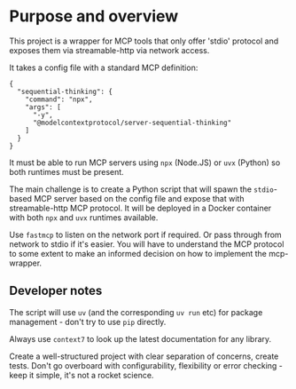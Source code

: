 # Purpose and overview

This project is a wrapper for MCP tools that only offer 'stdio' protocol and
exposes them via streamable-http via network access.

It takes a config file with a standard MCP definition:

```
{
  "sequential-thinking": {
    "command": "npx",
    "args": [
      "-y",
      "@modelcontextprotocol/server-sequential-thinking"
    ]
  }
}
```

It must be able to run MCP servers using `npx` (Node.JS) or `uvx` (Python) so
both runtimes must be present.

The main challenge is to create a Python script that will spawn the
`stdio`-based MCP server based on the config file and expose that with
streamable-http MCP protocol. It will be deployed in a Docker container with
both `npx` and `uvx` runtimes available.

Use `fastmcp` to listen on the network port if required. Or pass through
from network to stdio if it's easier. You will have to understand the MCP
protocol to some extent to make an informed decision on how to implement the
mcp-wrapper.

## Developer notes

The script will use `uv` (and the corresponding `uv run` etc) for package
management - don't try to use `pip` directly. 

Always use `context7` to look up the latest documentation for any library.

Create a well-structured project with clear separation of concerns, create
tests. Don't go overboard with configurability, flexibility or error checking -
keep it simple, it's not a rocket science.
